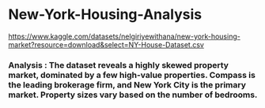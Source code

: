 # New-York-Housing-Analysis
https://www.kaggle.com/datasets/nelgiriyewithana/new-york-housing-market?resource=download&select=NY-House-Dataset.csv
### Analysis : The dataset reveals a highly skewed property market, dominated by a few high-value properties. Compass is the leading brokerage firm, and New York City is the primary market. Property sizes vary based on the number of bedrooms.
